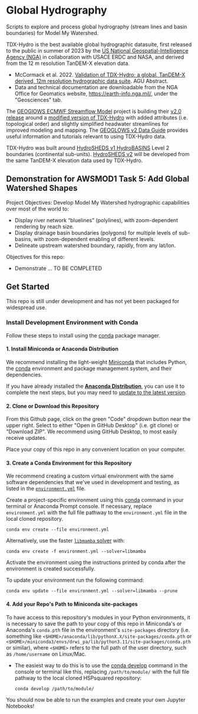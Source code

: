 # Global Hydrography

Scripts to explore and process global hydrography (stream lines and basin boundaries) for Model My Watershed.

TDX-Hydro is the best available global hydrographic datasuite, first released to the public in summer of 2023 by the [US National Geospatial-Intelligence Agency (NGA)](https://www.nga.mil) in collaboration with USACE ERDC and NASA, and derived from the 12 m resolution TanDEM-X elevation data.
- McCormack et al. 2022. [Validation of TDX-Hydro; a global, TanDEM-X derived, 12m resolution hydrographic data suite](https://agu.confex.com/agu/fm22/meetingapp.cgi/Paper/1119749). AGU Abstract. 
- Data and technical documentation are downloadable from the NGA Office for Geomatics website, https://earth-info.nga.mil/, under the "Geosciences" tab.

The [GEOGlOWS ECMWF Streamflow Model](https://geoglows.ecmwf.int/) project is building their [v2.0 release](https://data.geoglows.org/geoglows-2-0) around a [modified version of TDX-Hydro](https://data.geoglows.org/dataset-descriptions/gis-streams-and-catchments) with added attributes (i.e. topological order) and slightly simplified headwater streamlines for improved modeling and mapping. The [GEOGLOWS v2 Data Guide](https://data.geoglows.org) provides useful information and tutorials relevant to using TDX-Hydro data.

TDX-Hydro was built around [HydroSHEDS v1 HydroBASINS](https://www.hydrosheds.org/products/hydrobasins) Level 2 boundaries (continental sub-units). [HydroSHEDS v2](https://www.hydrosheds.org/hydrosheds-v2) will be developed from the same TanDEM-X elevation data used by TDX-Hydro.


## Demonstration for AWSMOD1 Task 5: Add Global Watershed Shapes

Project Objectives: Develop Model My Watershed hydrographic capabilities over most of the world to:
- Display river network “bluelines” (polylines), with zoom-dependent rendering by reach size.
- Display drainage basin boundaries (polygons) for multiple levels of sub-basins, with zoom-dependent enabling of different levels.
- Delineate upstream watershed boundary, rapidly, from any lat/lon.

Objectives for this repo: 
- Demonstrate ... TO BE COMPLETED




## Get Started
This repo is still under development and has not yet been packaged for widespread use.

### Install Development Environment with Conda

Follow these steps to install using the [conda](https://docs.conda.io/en/latest/) package manager.

#### 1. Install Miniconda or Anaconda Distribution

We recommend installing the light-weight [Miniconda](https://docs.conda.io/projects/miniconda/en/latest/) that includes Python, the [conda](https://conda.io/docs/) environment and package management system, and their dependencies.

If you have already installed the [**Anaconda Distribution**](https://www.anaconda.com/download), you can use it to complete the next steps, but you may need to [update to the latest version](https://docs.anaconda.com/free/anaconda/install/update-version/).

#### 2. Clone or Download this Repository

From this Github page, click on the green "Code" dropdown button near the upper right. Select to either "Open in GitHub Desktop" (i.e. git clone) or "Download ZIP". We recommend using GitHub Desktop, to most easily receive updates.

Place your copy of this repo in any convenient location on your computer.

#### 3. Create a Conda Environment for this Repository

We recommend creating a custom virtual environment with the same software dependencies that we've used in development and testing, as listed in the [`environment.yml`](environment.yml) file. 

Create a project-specific environment using this [conda](https://conda.io/docs/) command in your terminal or Anaconda Prompt console. If necessary, replace `environment.yml` with the full file pathway to the `environment.yml` file in the local cloned repository.

```shell
conda env create --file environment.yml
```

Alternatively, use the faster [`libmamba` solver](https://conda.github.io/conda-libmamba-solver/getting-started/) with:

```shell
conda env create -f environment.yml --solver=libmamba
```

Activate the environment using the instructions printed by conda after the environment is created successfully.

To update your environment run the following command:  

```shell
conda env update --file environment.yml --solver=libmamba --prune 
```


#### 4. Add your Repo's Path to Miniconda site-packages

To have access to this repository's modules in your Python environments, it is necessary to save the path to your copy of this repo in Miniconda's or Anaconda's `conda.pth` file in the environment's `site-packages` directory (i.e. something like `<$HOME>/anaconda/lib/pythonX.X/site-packages/conda.pth` or `<$HOME>/miniconda3/envs/drwi_pa/lib/python3.11/site-packages/conda.pth` or similar), where `<$HOME>` refers to the full path of the user directory, such as `/home/username` on Linux/Mac.

- The easiest way to do this is to use the [conda develop](https://docs.conda.io/projects/conda-build/en/latest/resources/commands/conda-develop.html) command in the console or terminal like this, replacing `/path/to/module/` with the full file pathway to the local cloned HSPsquared repository:

    ```console
    conda develop /path/to/module/
    ```

You should now be able to run the examples and create your own Jupyter Notebooks!

